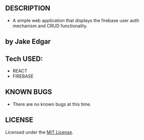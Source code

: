 ## DESCRIPTION
  * A simple web application that displays the firebase user auth mechanism and CRUD functionality.

## by Jake Edgar

## Tech USED:

  * REACT
  * FIREBASE

## KNOWN BUGS
  * There are no known bugs at this time.  
## LICENSE 
Licensed under the [MIT License](LICENSE).